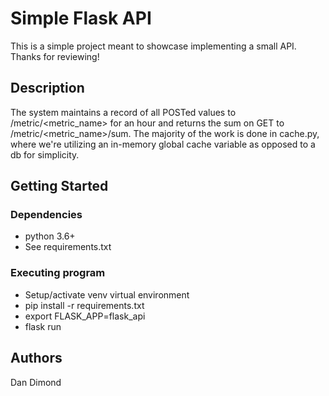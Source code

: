 # Simple Flask API

This is a simple project meant to showcase implementing a small API. Thanks for reviewing!

## Description

The system maintains a record of all POSTed values to /metric/<metric_name> for an hour and returns the sum on GET to /metric/<metric_name>/sum. The majority of the work is done in cache.py, where we're utilizing an in-memory global cache variable as opposed to a db for simplicity.

## Getting Started

### Dependencies

* python 3.6+
* See requirements.txt

### Executing program

* Setup/activate venv virtual environment
* pip install -r requirements.txt
* export FLASK_APP=flask_api
* flask run

## Authors

Dan Dimond
